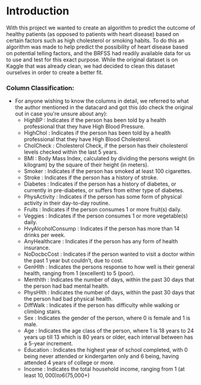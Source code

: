 # Introduction
With this project we wanted to create an algorithm to predict the outcome of healthy patients (as opposed to patients with heart disease) based on certain factors such as high cholesterol or smoking habits. To do this an algorithm was made to help predict the possibility of heart disease based on potential telling factors, and the BRFSS had readily available data for us to use and test for this exact purpose. While the original dataset is on Kaggle that was already clean, we had decided to clean this dataset ourselves in order to create a better fit.


### Column Classification: 
* For anyone wishing to know the columns in detail, we referred to what the author mentioned in the datacard and got this (do check the original out in case you're unsure about any):
  *  HighBP : Indicates if the person has been told by a health professional that they have High Blood Pressure.
  *  HighChol : Indicates if the person has been told by a health professional that they have High Blood Cholesterol.
  *  CholCheck : Cholesterol Check, if the person has their cholesterol levels checked within the last 5 years.
  *  BMI : Body Mass Index, calculated by dividing the persons weight (in kilogram) by the square of their height (in meters).
  *  Smoker : Indicates if the person has smoked at least 100 cigarettes.
  *  Stroke : Indicates if the person has a history of stroke.
  *  Diabetes : Indicates if the person has a history of diabetes, or currently in pre-diabetes, or suffers from either type of diabetes.
  *  PhysActivity : Indicates if the person has some form of physical activity in their day-to-day routine.
  *  Fruits : Indicates if the person consumes 1 or more fruit(s) daily.
  *  Veggies : Indicates if the person consumes 1 or more vegetable(s) daily.
  *  HvyAlcoholConsump : Indicates if the person has more than 14 drinks per week.
  *  AnyHealthcare : Indicates if the person has any form of health insurance.
  *  NoDocbcCost : Indicates if the person wanted to visit a doctor within the past 1 year but couldn’t, due to cost.
  *  GenHlth : Indicates the persons response to how well is their general health, ranging from 1 (excellent) to 5 (poor).
  *  Menthlth : Indicates the number of days, within the past 30 days that the person had bad mental health.
  *  PhysHlth : Indicates the number of days, within the past 30 days that the person had bad physical health.
  *  DiffWalk : Indicates if the person has difficulty while walking or climbing stairs.
  *  Sex : Indicates the gender of the person, where 0 is female and 1 is male.
  *  Age : Indicates the age class of the person, where 1 is 18 years to 24 years up till 13 which is 80 years or older, each interval between has a 5-year increment.
  *  Education : Indicates the highest year of school completed, with 0 being never attended or kindergarten only and 6 being, having attended 4 years of college or more.
  *  Income : Indicates the total household income, ranging from 1 (at least $10,000) to 6 ($75,000+)
